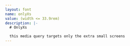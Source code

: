 ```yaml
---
layout: font
name: onlyXs
value: (width <= 33.9rem)
description: |-
  # OnlyXs

  this media query targets only the extra small screens
---
```


